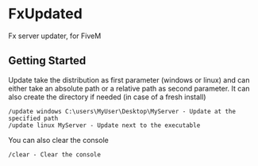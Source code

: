 # FxUpdated

Fx server updater, for FiveM

## Getting Started

Update take the distribution as first parameter (windows or linux) and can either take an absolute path or a relative path as second parameter. It can also create the directory if needed (in case of a fresh install)

```
/update windows C:\users\MyUser\Desktop\MyServer - Update at the specified path
/update linux MyServer - Update next to the executable
```

You can also clear the console

```
/clear - Clear the console
```
